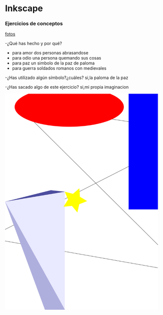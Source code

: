 # Inkscape
 
 ### Ejercicios de conceptos
 
 [fotos]()

-¿Qué has hecho y por qué?
- para amor dos personas abrasandose
- para odio una persona quemando sus cosas
- para paz un simbolo de la paz de paloma
- para guerra soldados romanos con medievales

-¿Has utilizado algún símbolo?¿cuáles?
si,la paloma de la paz

-¿Has sacado algo de este ejercicio?
si,mi propia imaginacion 

![](https://raw.githubusercontent.com/chenbangwei/SOLDADURA-Y-DISENO/57e2d7994ff40249d5c950cd3a8a3098fef8a5a6/dibujo%20de%20prueba.svg)

